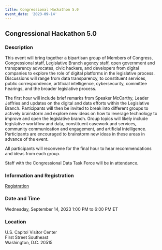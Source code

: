 ```yaml
---
title: Congressional Hackathon 5.0
event_date: '2023-09-14'
---
```


## Congressional Hackathon 5.0

### Description
This event will bring together a bipartisan group of Members of Congress, Congressional staff, Legislative Branch agency staff, open government and transparency advocates, civic hackers, and developers from digital companies to explore the role of digital platforms in the legislative process. Discussions will range from data transparency, to constituent services, public correspondence, artificial intelligence, cybersecurity, committee hearings, and the broader legislative process.  

The first hour will include brief remarks from Speaker McCarthy, Leader Jeffries and updates on the digital and data efforts within the Legislative Branch. Participants will then be invited to break into different groups to actively brainstorm and explore new ideas on how to leverage technology to improve and open the legislative branch. Group topics will likely include legislative workflow and data, constituent casework and services, community communication and engagement, and artificial intelligence. Participants are encouraged to brainstorm new ideas in these areas in advance of the event.  

All participants will reconvene for the final hour to hear recommendations and ideas from each group.  
  
Staff with the Congressional Data Task Force will be in attendance.  
  
### Information and Registration 
[Registration](https://www.eventbrite.com/e/congressional-hackathon-50-tickets-700039054657)  

### Date and Time  
Wednesday, September 14, 2023 
1:00 PM to 6:00 PM ET  

### Location    
U.S. Capitol Visitor Center  
First Street Southeast  
Washington, D.C. 20515  

